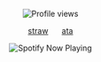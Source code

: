 <p align="center">
  <img src="https://komarev.com/ghpvc/?username=Iimbus&label=nocom+database&color=00FF00&style=plastic" alt="Profile views"/>
</p>

<p align="center">
  <a href="https://takumifujiwara.straw.page/">straw</a>⠀⠀
  <a href="https://bryce.atabook.org">ata</a>
</p>

<div align="center">
  <img src="https://spotify-github-profile.kittinanx.com/api/view?uid=31eoartwwvi7637xugf2xowzc2d4&cover_image=true&theme=novatorem&show_offline=false&background_color=120422&interchange=false&bar_color=00FF00&bar_color_cover=false)](https://spotify-github-profile.kittinanx.com/api/view?uid=31eoartwwvi7637xugf2xowzc2d4&redirect=true)" alt="Spotify Now Playing" />
</div> 

<!--
⠀ ✦ ❤︎
  <div align="center">
  <img width="1770" height="1490" alt="Untitled260_20250929215111" src="https://github.com/user-attachments/assets/87739da4-0940-4818-8fa1-865d878bf1ee" alt="wemmbu graphic"/> <p align="center">
  <img src="https://spotify-github-profile.kittinanx.com/api/view?uid=31eoartwwvi7637xugf2xowzc2d4&cover_image=true&theme=novatorem&show_offline=false&background_color=120422&interchange=false&bar_color=BE63E6&bar_color_cover=false)](https://spotify-github-profile.kittinanx.com/api/view?uid=31eoartwwvi7637xugf2xowzc2d4&redirect=true)" alt="Spotify Now Playing" />
</p>
</div> 
</div> 
  -->
